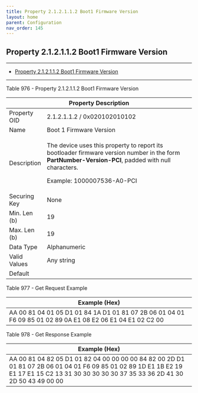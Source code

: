```yaml
---
title: Property 2.1.2.1.1.2 Boot1 Firmware Version
layout: home
parent: Configuration
nav_order: 145
---
```


## Property 2.1.2.1.1.2 Boot1 Firmware Version

---

- [Property 2.1.2.1.1.2 Boot1 Firmware Version](#property-212112-boot1-firmware-version)

---


Table 976 - Property 2.1.2.1.1.2 Boot1 Firmware Version

<table>
<colgroup>
<col style="width: 14%" />
<col style="width: 85%" />
</colgroup>
<thead>
<tr>
<th colspan="2">Property Description</th>
</tr>
</thead>
<tbody>
<tr>
<td>Property OID</td>
<td>2.1.2.1.1.2 / 0x020102010102</td>
</tr>
<tr>
<td>Name</td>
<td>Boot 1 Firmware Version</td>
</tr>
<tr>
<td>Description</td>
<td><p>The device uses this property to report its bootloader firmware
version number in the form <strong>PartNumber-Version-PCI</strong>,
padded with null characters.</p>
<p>Example: 1000007536-A0-PCI</p></td>
</tr>
<tr>
<td>Securing Key</td>
<td>None</td>
</tr>
<tr>
<td>Min. Len (b)</td>
<td>19</td>
</tr>
<tr>
<td>Max. Len (b)</td>
<td>19</td>
</tr>
<tr>
<td>Data Type</td>
<td>Alphanumeric</td>
</tr>
<tr>
<td>Valid Values</td>
<td>Any string</td>
</tr>
<tr>
<td>Default</td>
<td></td>
</tr>
</tbody>
</table>

Table 977 - Get Request Example

| Example (Hex) |
|----|
| AA 00 81 04 01 05 D1 01 84 1A D1 01 81 07 2B 06 01 04 01 F6 09 85 01 02 89 0A E1 08 E2 06 E1 04 E1 02 C2 00 |

Table 978 - Get Response Example

| Example (Hex) |
|----|
| AA 00 81 04 82 05 D1 01 82 04 00 00 00 00 84 82 00 2D D1 01 81 07 2B 06 01 04 01 F6 09 85 01 02 89 1D E1 1B E2 19 E1 17 E1 15 C2 13 31 30 30 30 30 30 37 35 33 36 2D 41 30 2D 50 43 49 00 00 |

##